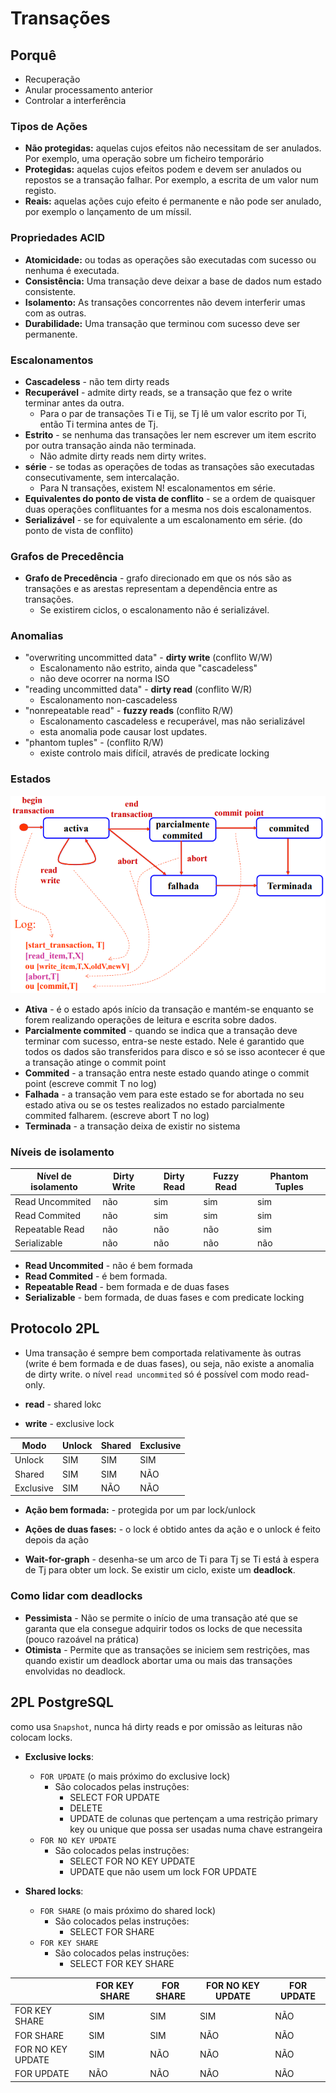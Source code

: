 # Transações

## Porquê

- Recuperação
- Anular processamento anterior
- Controlar a interferência

### Tipos de Ações

- **Não protegidas:** aquelas cujos efeitos não necessitam de ser anulados. Por exemplo, uma operação sobre um ficheiro temporário
- **Protegidas:** aquelas cujos efeitos podem e devem ser anulados ou repostos se a transação falhar. Por exemplo, a escrita de um valor num registo. 
- **Reais:** aquelas ações cujo efeito é permanente e não pode ser anulado, por exemplo o lançamento de um míssil.

### Propriedades ACID

- **Atomicidade:** ou todas as operações são executadas com sucesso ou nenhuma é executada.
- **Consistência:** Uma transação deve deixar a base de dados num estado consistente.
- **Isolamento:** As transações concorrentes não devem interferir umas com as outras.
- **Durabilidade:** Uma transação que terminou com sucesso deve ser permanente.

### Escalonamentos

- **Cascadeless** - não tem dirty reads
- **Recuperável** - admite dirty reads, se a transação que fez o write terminar antes da outra.
  - Para o par de transações Ti e Tij, se Tj lê um valor escrito por Ti, então Ti termina antes de Tj.
- **Estrito** - se nenhuma das transações ler nem escrever um item escrito por outra transação ainda não terminada. 
  - Não admite dirty reads nem dirty writes.
- **série** - se todas as operações de todas as transações são executadas consecutivamente, sem intercalação.
  - Para N transações, existem N! escalonamentos em série.
- **Equivalentes do ponto de vista de conflito** - se a ordem de quaisquer duas operações conflituantes for a mesma nos dois escalonamentos.
- **Serializável** - se for equivalente a um escalonamento em série. (do ponto de vista de conflito)

### Grafos de Precedência

- **Grafo de Precedência** - grafo direcionado em que os nós são as transações e as arestas representam a dependência entre as transações.
  - Se existirem ciclos, o escalonamento não é serializável.

### Anomalias

- "overwriting uncommitted data" - **dirty write** (conflito W/W) 
  - Escalonamento não estrito, ainda que "cascadeless"
  - não deve ocorrer na norma ISO
- "reading uncommitted data" - **dirty read** (conflito W/R)
  - Escalonamento non-cascadeless
- "nonrepeatable read" - **fuzzy reads** (conflito R/W)
  - Escalonamento cascadeless e recuperável, mas não serializável
  - esta anomalia pode causar lost updates.
- "phantom tuples" - (conflito R/W)
  - existe controlo mais difícil, através de predicate locking

### Estados

![Estados das transações](image.png)

- **Ativa** - é o estado após início da transação e mantém-se enquanto se forem realizando operações de leitura e escrita sobre dados.
- **Parcialmente commited** - quando se indica que a transação deve terminar com sucesso, entra-se neste estado. Nele é garantido que todos os dados são transferidos para disco e só se isso acontecer é que a transação atinge o commit point
- **Commited** - a transação entra neste estado quando atinge o commit point (escreve commit T no log)
- **Falhada** - a transação vem para este estado se for abortada no seu estado ativa ou se os testes realizados no estado parcialmente commited falharem. (escreve abort T no log)
- **Terminada** - a transação deixa de existir no sistema

### Níveis de isolamento

| Nível de isolamento | Dirty Write | Dirty Read | Fuzzy Read | Phantom Tuples 
| --- | --- | --- | --- | ---
| Read Uncommited | não | sim | sim | sim
| Read Commited | não | sim | sim | sim
| Repeatable Read | não | não | não | sim
| Serializable | não | não | não | não

- **Read Uncommited** - não é bem formada
- **Read Commited** - é bem formada.
- **Repeatable Read** - bem formada e de duas fases
- **Serializable** - bem formada, de duas fases e com predicate locking

## Protocolo 2PL

- Uma transação é sempre bem comportada relativamente às outras (write é bem formada e de duas fases), ou seja, não existe a anomalia de dirty write. o nível `read uncommited` só é possível com modo read-only.

- **read** - shared lokc
- **write** - exclusive lock

| Modo | Unlock | Shared | Exclusive
| --- | --- | --- | ---
| Unlock | SIM | SIM | SIM
| Shared | SIM | SIM | NÃO
| Exclusive | SIM | NÃO | NÃO

- **Ação bem formada:** - protegida por um par lock/unlock
- **Ações de duas fases:** - o lock é obtido antes da ação e o unlock é feito depois da ação

- **Wait-for-graph** - desenha-se um arco de Ti para Tj se Ti está à espera de Tj para obter um lock. Se existir um ciclo, existe um **deadlock**.

### Como lidar com deadlocks

- **Pessimista** - Não se permite o início de uma transação até que se garanta que ela consegue adquirir todos os locks de que necessita (pouco razoável na prática)
- **Otimista** - Permite que as transações se iniciem sem restrições, mas quando existir um deadlock abortar uma ou mais das transações envolvidas no deadlock.

## 2PL PostgreSQL

como usa `Snapshot`, nunca há dirty reads e por omissão as leituras não colocam locks.

- **Exclusive locks**: 
  - `FOR UPDATE` (o mais próximo do exclusive lock)
    - São colocados pelas instruções:
      - SELECT FOR UPDATE
      - DELETE
      - UPDATE de colunas que pertençam a uma restrição primary key ou unique que possa ser usadas numa chave estrangeira
  - `FOR NO KEY UPDATE `
    - São colocados pelas instruções:
      - SELECT FOR NO KEY UPDATE
      - UPDATE que não usem um lock FOR UPDATE

- **Shared locks**: 
  - `FOR SHARE` (o mais próximo do shared lock)
    - São colocados pelas instruções:
      - SELECT FOR SHARE
  - `FOR KEY SHARE `
    - São colocados pelas instruções:
      - SELECT FOR KEY SHARE

| | FOR KEY SHARE | FOR SHARE | FOR NO KEY UPDATE | FOR UPDATE
| --- | --- | --- | --- | ---
| FOR KEY SHARE | SIM | SIM | SIM | NÃO
| FOR SHARE | SIM | SIM | NÃO | NÃO
| FOR NO KEY UPDATE | SIM | NÃO | NÃO | NÃO
| FOR UPDATE | NÃO | NÃO | NÃO | NÃO